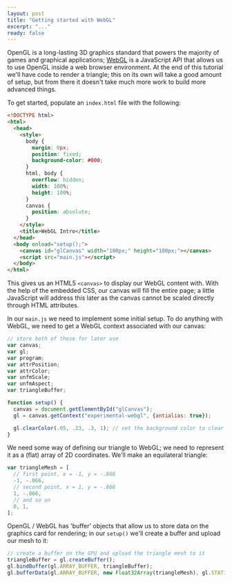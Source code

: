 ```yaml
---
layout: post
title: "Getting started with WebGL"
excerpt: "..."
ready: false
---
```


OpenGL is a long-lasting 3D graphics standard that powers the majority of games and graphical applications; [WebGL](https://get.webgl.org/) is a JavaScript API that allows us to use OpenGL inside a web browser environment. At the end of this tutorial we'll have code to render a triangle; this on its own will take a good amount of setup, but from there it doesn't take much more work to build more advanced things.

To get started, populate an `index.html` file with the following:

~~~ html
<!DOCTYPE html>
<html>
  <head>
    <style>
      body {
        margin: 0px;
        position: fixed;
        background-color: #000;
      }
      html, body {
        overflow: hidden;
        width: 100%;
        height: 100%;
      }
      canvas {
        position: absolute;
      }
    </style>
    <title>WebGL Intro</title>
  </head>
  <body onload="setup();">
    <canvas id="glCanvas" width="100px;" height="100px;"></canvas>
    <script src="main.js"></script>
  </body>
</html>
~~~

This gives us an HTML5 `<canvas>` to display our WebGL content with. With the help of the embedded CSS, our canvas will fill the entire page; a little JavaScript will address this later as the canvas cannot be scaled directly through HTML attributes.

In our `main.js` we need to implement some initial setup. To do anything with WebGL, we need to get a WebGL context associated with our canvas:

~~~ js
// store both of these for later use
var canvas;
var gl;
var program;
var attrPosition;
var attrColor;
var unfmScale;
var unfmAspect;
var triangleBuffer;

function setup() {
  canvas = document.getElementById("glCanvas");
  gl = canvas.getContext("experimental-webgl", {antialias: true});

  gl.clearColor(.05, .23, .3, 1); // set the background color to clear with
}
~~~

We need some way of defining our triangle to WebGL; we need to represent it as a (flat) array of 2D coordinates. We'll make an equilateral triangle:

~~~ js
var triangleMesh = [
  // first point, x = -1, y = -.866
  -1, -.866,
  // second point, x = 1, y = -.866
  1, -.866,
  // and so on
  0, 1,
];
~~~

OpenGL / WebGL has 'buffer' objects that allow us to store data on the graphics card for rendering; in our `setup()` we'll create a buffer and upload our mesh to it:

~~~ js
// create a buffer on the GPU and upload the triangle mesh to it
triangleBuffer = gl.createBuffer();
gl.bindBuffer(gl.ARRAY_BUFFER, triangleBuffer);
gl.bufferData(gl.ARRAY_BUFFER, new Float32Array(triangleMesh), gl.STATIC_DRAW);
~~~
